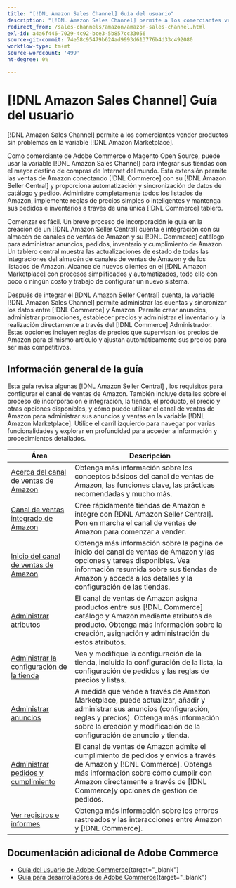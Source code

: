 ```yaml
---
title: "[!DNL Amazon Sales Channel] Guía del usuario"
description: "[!DNL Amazon Sales Channel] permite a los comerciantes vender productos sin problemas en la variable [!DNL Amazon Marketplace]."
redirect_from: /sales-channels/amazon/amazon-sales-channel.html
exl-id: a4a6f446-7029-4c92-bce3-5b857cc33056
source-git-commit: 74e58c95479b624ad9993d613776b4d33c492080
workflow-type: tm+mt
source-wordcount: '499'
ht-degree: 0%

---
```


# [!DNL Amazon Sales Channel] Guía del usuario

[!DNL Amazon Sales Channel] permite a los comerciantes vender productos sin problemas en la variable [!DNL Amazon Marketplace].

Como comerciante de Adobe Commerce o Magento Open Source, puede usar la variable [!DNL Amazon Sales Channel] para integrar sus tiendas con el mayor destino de compras de Internet del mundo. Esta extensión permite las ventas de Amazon conectando [!DNL Commerce] con su [!DNL Amazon Seller Central] y proporciona automatización y sincronización de datos de catálogo y pedido. Administre completamente todos los listados de Amazon, implemente reglas de precios simples o inteligentes y mantenga sus pedidos e inventarios a través de una única [!DNL Commerce] tablero.

Comenzar es fácil. Un breve proceso de incorporación le guía en la creación de un [!DNL Amazon Seller Central] cuenta e integración con su almacén de canales de ventas de Amazon y su [!DNL Commerce] catálogo para administrar anuncios, pedidos, inventario y cumplimiento de Amazon. Un tablero central muestra las actualizaciones de estado de todas las integraciones del almacén de canales de ventas de Amazon y de los listados de Amazon. Alcance de nuevos clientes en el [!DNL Amazon Marketplace] con procesos simplificados y automatizados, todo ello con poco o ningún costo y trabajo de configurar un nuevo sistema.

Después de integrar el [!DNL Amazon Seller Central] cuenta, la variable [!DNL Amazon Sales Channel] permite administrar las cuentas y sincronizar los datos entre [!DNL Commerce] y Amazon. Permite crear anuncios, administrar promociones, establecer precios y administrar el inventario y la realización directamente a través del [!DNL Commerce] Administrador. Estas opciones incluyen reglas de precios que supervisan los precios de Amazon para el mismo artículo y ajustan automáticamente sus precios para ser más competitivos.

## Información general de la guía

Esta guía revisa algunas [!DNL Amazon Seller Central] , los requisitos para configurar el canal de ventas de Amazon. También incluye detalles sobre el proceso de incorporación e integración, la tienda, el producto, el precio y otras opciones disponibles, y cómo puede utilizar el canal de ventas de Amazon para administrar sus anuncios y ventas en la variable [!DNL Amazon Marketplace]. Utilice el carril izquierdo para navegar por varias funcionalidades y explorar en profundidad para acceder a información y procedimientos detallados.

| Área | Descripción |
|----|----|
| [Acerca del canal de ventas de Amazon](./about-amazon-sales-channel.md) | Obtenga más información sobre los conceptos básicos del canal de ventas de Amazon, las funciones clave, las prácticas recomendadas y mucho más. |
| [Canal de ventas integrado de Amazon](./amazon-onboarding-home.md) | Cree rápidamente tiendas de Amazon e integre con [!DNL Amazon Seller Central]. Pon en marcha el canal de ventas de Amazon para comenzar a vender. |
| [Inicio del canal de ventas de Amazon](./amazon-sales-channel-home.md) | Obtenga más información sobre la página de inicio del canal de ventas de Amazon y las opciones y tareas disponibles. Vea información resumida sobre sus tiendas de Amazon y acceda a los detalles y la configuración de las tiendas. |
| [Administrar atributos](./attributes-view.md) | El canal de ventas de Amazon asigna productos entre sus [!DNL Commerce] catálogo y Amazon mediante atributos de producto. Obtenga más información sobre la creación, asignación y administración de estos atributos. |
| [Administrar la configuración de la tienda](./ob-store-review.md) | Vea y modifique la configuración de la tienda, incluida la configuración de la lista, la configuración de pedidos y las reglas de precios y listas. |
| [Administrar anuncios](./managing-product-listings.md) | A medida que vende a través de Amazon Marketplace, puede actualizar, añadir y administrar sus anuncios (configuración, reglas y precios). Obtenga más información sobre la creación y modificación de la configuración de anuncio y tienda. |
| [Administrar pedidos y cumplimiento](./managing-orders.md) | El canal de ventas de Amazon admite el cumplimiento de pedidos y envíos a través de Amazon y [!DNL Commerce]. Obtenga más información sobre cómo cumplir con Amazon directamente a través de [!DNL Commerce]y opciones de gestión de pedidos. |
| [Ver registros e informes](./amazon-logs-reports.md) | Obtenga más información sobre los errores rastreados y las interacciones entre Amazon y [!DNL Commerce]. |

## Documentación adicional de Adobe Commerce

- [Guía del usuario de Adobe Commerce](https://docs.magento.com/user-guide/){target="_blank"}
- [Guía para desarrolladores de Adobe Commerce](https://devdocs.magento.com/){target="_blank"}
